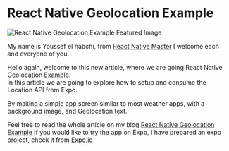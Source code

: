 
# React Native Geolocation Example

  

![React Native Geolocation Example Featured Image](https://reactnativemaster.com/wp-content/uploads/2019/12/React-Native-Geolocation-Example.png)
  

My name is Youssef el habchi, from [React Native Master](https://reactnativemaster.com) I welcome each and everyone of you.


Hello again, welcome to this new article, where we are going React Native Geolocation Example.  
In this article we are going to explore how to setup and consume the Location API from Expo.

By making a simple app screen similar to most weather apps, with a background image, and Geolocation text.


Feel free to read the whole article on my blog [React Native Geolocation Example](https://reactnativemaster.com/react-native-geolocation-example)
If you would like to try the app on Expo, I have prepared an expo project, check it from  [Expo.io](https://expo.io/@alhydra/react-native-geolocation-example)
